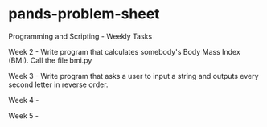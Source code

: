 # pands-problem-sheet
Programming and Scripting - Weekly Tasks

Week 2 - Write program that calculates somebody's Body Mass Index (BMI). Call the file bmi.py

Week 3 - Write program that asks a user to input a string and outputs every second letter in reverse order.

Week 4 - 

Week 5 - 